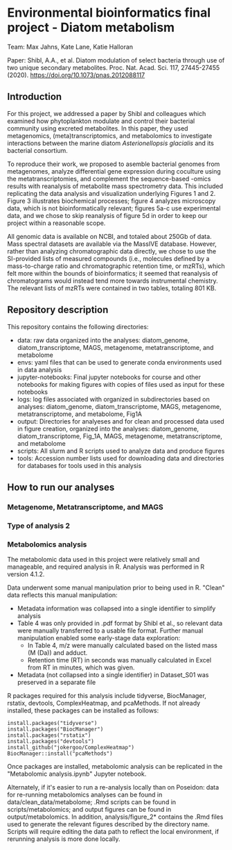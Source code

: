 # Environmental bioinformatics final project - Diatom metabolism

Team: Max Jahns, Kate Lane, Katie Halloran

Paper: Shibl, A.A., et al. Diatom modulation of select bacteria through use of two unique secondary metabolites. Proc. Nat. Acad. Sci. 117, 27445-27455 (2020). https://doi.org/10.1073/pnas.2012088117

## Introduction 

For this project, we addressed a paper by Shibl and colleagues which examined how phytoplankton modulate and control their bacterial community using excreted metabolites. In this paper, they used metagenomics, (meta)transcriptomics, and metabolomics to investigate interactions between the marine diatom _Asterionellopsis glacialis_ and its bacterial consortium. 

To reproduce their work, we proposed to asemble bacterial genomes from metagenomes, analyze differential gene expression during coculture using the metatranscriptomies, and complement the sequence-based -omics results with reanalysis of metabolite mass spectrometry data. This included replicating the data analysis and visualization underlying Figures 1 and 2. Figure 3 illustrates biochemical processes; figure 4 analyzes microscopy data, which is not bioinformatically relevant; figures 5a-c use experimental data, and we chose to skip reanalysis of figure 5d in order to keep our project within a reasonable scope. 

All genomic data is available on NCBI, and totaled about 250Gb of data. Mass spectral datasets are available via the MassIVE database. However, rather than analyzing chromatographic data directly, we chose to use the SI-provided lists of measured compounds (i.e., molecules defined by a mass-to-charge ratio and chromatographic retention time, or mzRTs), which felt more within the bounds of bioinformatics; it seemed that reanalysis of chromatograms would instead tend more towards instrumental chemistry. The relevant lists of mzRTs were contained in two tables, totaling 801 KB.

## Repository description 

This repository contains the following directories: 
 - data: raw data  organized into the analyses: diatom_genome, diatom_transcriptome, MAGS, metagenome, metatranscriptome, and metabolome
 - envs: yaml files that can be used to generate conda environments used in data analysis
 - jupyter-notebooks: Final jupyter notebooks for course and other notebooks for making figures with copies of files used as input for these notebooks
 - logs: log files associated with organized in subdirectories based on analyses: diatom_genome, diatom_transcriptome, MAGS, metagenome, metatranscriptome, and metabolome, Fig1A
 - output: Directories for analyeses and for clean and processed data used in figure creation, organized into the analyses: diatom_genome, diatom_transcriptome, Fig_1A, MAGS, metagenome, metatranscriptome, and metabolome
 - scripts: All slurm and R scripts used to analyze data and produce figures
 - tools: Accession number lists used for downloading data and directories for databases for tools used in this analysis

## How to run our analyses

### Metagenome, Metatranscriptome, and MAGS


### Type of analysis 2

### Metabolomics analysis

The metabolomic data used in this project were relatively small and manageable, and required analysis in R. Analysis was performed in R version 4.1.2.

Data underwent some manual manipulation prior to being used in R. "Clean" data reflects this manual manipulation: 
 - Metadata information was collapsed into a single identifier to simplify analysis
 - Table 4 was only provided in .pdf format by Shibl et al., so relevant data were manually transferred to a usable file format. Further manual manipulation enabled some early-stage data exploration: 
   - In Table 4, m/z were manually calculated based on the listed mass (M (Da)) and adduct.
   - Retention time (RT) in seconds was manually calculated in Excel from RT in minutes, which was given. 
 - Metadata (not collapsed into a single identifier) in Dataset_S01 was preserved in a separate file

R packages required for this analysis include tidyverse, BiocManager, rstatix, devtools, ComplexHeatmap, and pcaMethods. If not already installed, these packages can be installed as follows: 

```
install.packages("tidyverse")
install.packages("BiocManager")
install.packages("rstatix")
install.packages("devtools")
install_github("jokergoo/ComplexHeatmap")
BiocManager::install("pcaMethods")
```

Once packages are installed, metabolomic analysis can be replicated in the "Metabolomic analysis.ipynb" Jupyter notebook. 

Alternately, if it's easier to run a re-analysis locally than on Poseidon: data for re-running metabolomics analyses can be found in data/clean_data/metabolome; .Rmd scripts can be found in scripts/metabolomics; and output figures can be found in output/metabolomics. In addition, analysis/figure_2* contains the .Rmd files used to generate the relevant figures described by the directory name. Scripts will require editing the data path to reflect the local environment, if rerunning analysis is more done locally. 
